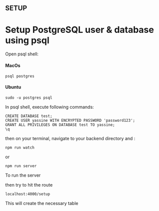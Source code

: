## SETUP

# Setup PostgreSQL user & database using psql

Open psql shell:

#### MacOs

```
psql postgres
```

#### Ubuntu

```
sudo -u postgres psql
```

In psql shell, execute following commands:

```
CREATE DATABASE test;
CREATE USER yassine WITH ENCRYPTED PASSWORD 'password123';
GRANT ALL PRIVILEGES ON DATABASE test TO yassine;
\q
```

then on your terminal, navigate to your backend directory and :

```
npm run watch
```

or

```
npm run server
```

To run the server

then try to hit the route

```
localhost:4000/setup
```

This will create the necessary table

